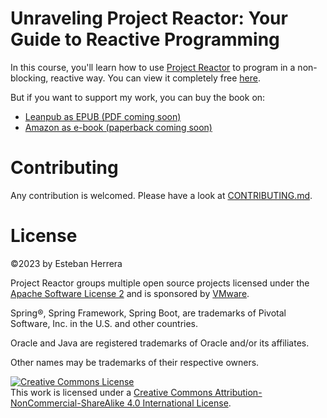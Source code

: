 # Unraveling Project Reactor: Your Guide to Reactive Programming
In this course, you'll learn how to use [Project Reactor](https://projectreactor.io) to program in a non-blocking, reactive way. You can view it completely free [here](https://eherrera.net/project-reactor-course/).

But if you want to support my work, you can buy the book on:
  - [Leanpub as EPUB (PDF coming soon)](https://leanpub.com/unraveling-project-reactor)
  - [Amazon as e-book (paperback coming soon)](https://www.amazon.com/dp/B0C3PWZH1Q)


# Contributing
Any contribution is welcomed. Please have a look at [CONTRIBUTING.md](CONTRIBUTING.md).

# License
&copy;2023 by Esteban Herrera

Project Reactor groups multiple open source projects licensed under the [Apache Software License 2](https://www.apache.org/licenses/LICENSE-2.0.html) and is sponsored by [VMware](https://www.vmware.com).

Spring®, Spring Framework, Spring Boot, are trademarks of Pivotal Software, Inc. in the U.S. and other countries.

Oracle and Java are registered trademarks of Oracle and/or its affiliates.

Other names may be trademarks of their respective owners.

<a rel="license" href="http://creativecommons.org/licenses/by-nc-sa/4.0/"><img alt="Creative Commons License" style="border-width:0" src="https://i.creativecommons.org/l/by-nc-sa/4.0/88x31.png" /></a><br />This <span xmlns:dct="http://purl.org/dc/terms/" href="http://purl.org/dc/dcmitype/Text" rel="dct:type">work</span> is licensed under a <a rel="license" href="http://creativecommons.org/licenses/by-nc-sa/4.0/">Creative Commons Attribution-NonCommercial-ShareAlike 4.0 International License</a>.